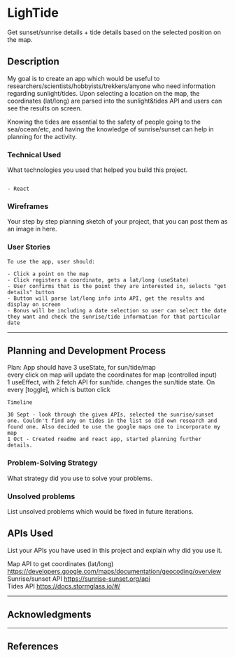 <!-- GA SEI 32 Project 2: FrontEnd with API -->
<!-- ZY, 1 Oct 2021 -->

# LighTide

Get sunset/sunrise details + tide details based on the selected position on the map.

## Description

My goal is to create an app which would be useful to researchers/scientists/hobbyists/trekkers/anyone who need information regarding sunlight/tides. Upon selecting a location on the map, the coordinates (lat/long) are parsed into the sunlight&tides API and users can see the results on screen.

Knowing the tides are essential to the safety of people going to the sea/ocean/etc, and having the knowledge of sunrise/sunset can help in planning for the activity.

### Technical Used
What technologies you used that helped you build this project. 

```

- React
```
<!-- - Bootstrap with react
- Ajax (axios) for API
- etc.. -->

### Wireframes

Your step by step planning sketch of your project, that you can post them as an image in here.

### User Stories


```
To use the app, user should:

- Click a point on the map
- Click registers a coordinate, gets a lat/long (useState)
- User confirms that is the point they are interested in, selects "get details" button
- Button will parse lat/long info into API, get the results and display on screen
- Bonus will be including a date selection so user can select the date they want and check the sunrise/tide information for that particular date

```

---

## Planning and Development Process
Plan:
App should have 3 useState, for sun/tide/map  
every click on map will update the coordinates for map (controlled input)  
1 useEffect, with 2 fetch API for sun/tide. changes the sun/tide state. On every [toggle], which is button click  


```
Timeline

30 Sept - look through the given APIs, selected the sunrise/sunset one. Couldn't find any on tides in the list so did own research and found one. Also decided to use the google maps one to incorporate my map
1 Oct - Created readme and react app, started planning further details.

```

### Problem-Solving Strategy

What strategy did you use to solve your problems.

### Unsolved problems

List unsolved problems which would be fixed in future iterations.

## APIs Used

List your APIs you have used in this project and explain why did you use it.

Map API to get coordinates (lat/long) https://developers.google.com/maps/documentation/geocoding/overview  
Sunrise/sunset API https://sunrise-sunset.org/api  
Tides API https://docs.stormglass.io/#/  

---

## Acknowledgments


---

 ## References